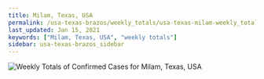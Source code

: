 ```yaml
---
title: Milam, Texas, USA
permalink: /usa-texas-brazos/weekly_totals/usa-texas-milam-weekly_totals.html
last_updated: Jan 15, 2021
keywords: ["Milam, Texas, USA", "weekly totals"]
sidebar: usa-texas-brazos_sidebar
---
```


![Weekly Totals of Confirmed Cases for Milam, Texas, USA](/covid_tracker/images/graphs/usa-texas-milam-weekly_totals_graph.png)
